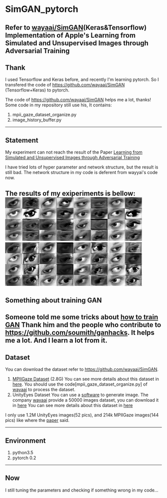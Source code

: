 # SimGAN_pytorch  
Refer to [wayaai/SimGAN](https://github.com/wayaai/SimGAN)(Keras&amp;Tensorflow)  
Implementation of Apple's Learning from Simulated and Unsupervised Images through Adversarial Training
---

## Thank
I used Tensorflow and Keras before, and recently I'm learning pytorch. So I transfered the code of https://github.com/wayaai/SimGAN (Tensorflow+Keras) to pytorch.

The code of https://github.com/wayaai/SimGAN helps me a lot, thanks!
Some code in my repository still use his, It contains:
1. mpii_gaze_dataset_organize.py
2. image_history_buffer.py
---

## Statement
My experiment can not reach the result of the Paper [Learning from Simulated and Unsupervised Images through Adversarial Training](https://arxiv.org/abs/1612.07828)

I have tried lots of hyper parameter and network structure, but the result is still bad.
The network structure in my code is deferent from wayyai's code now.

The results of my exiperiments is bellow:
![](images/image_2.png)   
![](images/image_3.png) 
---

## Something about training GAN   
Someone told me some tricks about [how to train GAN](https://github.com/soumith/ganhacks)
Thank him and the people who contribute to https://github.com/soumith/ganhacks.
It helps me a lot. And I learn a lot from it.
---

## Dataset
You can download the dataset refer to https://github.com/wayaai/SimGAN.

1. [MPIIGaze Dataset](http://datasets.d2.mpi-inf.mpg.de/MPIIGaze/MPIIGaze.tar.gz) (2.8G) 
You can see more details about this dataset in [here](https://www.mpi-inf.mpg.de/departments/computer-vision-and-multimodal-computing/research/gaze-based-human-computer-interaction/appearance-based-gaze-estimation-in-the-wild-mpiigaze/).
You should use the code[mpii_gaze_dataset_organize.py]  of  [wayaai](https://github.com/wayaai/SimGAN) to process the dataset.
2. UnityEyes Dataset
You can use a [software](http://www.cl.cam.ac.uk/research/rainbow/projects/unityeyes/) to generate image.
The company [wayaai](https://github.com/wayaai/SimGAN) provide a 50000 images dataset, you can download it in [here](http://www.cl.cam.ac.uk/~eww23/data/syntheseyes_data.zip)
You can see more details about this dataset in [here](http://www.cl.cam.ac.uk/research/rainbow/projects/unityeyes/)

I only use 1.2M UnityEyes images(52 pics), and 214k MPIIGaze images(144 pics) like where the [paper](https://arxiv.org/abs/1612.07828) said.


---

## Environment
1.  python3.5
2. pytorch 0.2
---

## Now
I still tuning the parameters and checking if something wrong in my code...

